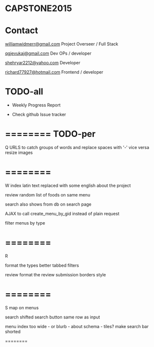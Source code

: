# CAPSTONE2015

# Contact

  williamwidmerr@gmail.com  Project Overseer / Full Stack

  qgjevukaj@gmail.com Dev OPs / developer
  
  shehryar2212@yahoo.com Developer
  
  richard77927@hotmail.com Frontend / developer

# TODO-all 

- Weekly Progress Report

- Check github Issue tracker

========
TODO-per
========
Q
URLS to catch groups of words and replace spaces with '-' vice versa
resize images

========
========
W
  index
latin text replaced with some english about the project

  review
random list of foods on same menu

search also shows from db on search page 

AJAX to call create_menu_by_gid instead of plain request

filter menus by type

========
========
R

format the types better
tabbed filters

  review
format the review submission
borders style

========
========
S
map on menus
 
   search
shifted search button same row as input
  
  menu index
too wide - or blurb - about schema - tiles?
make search bar shorted

========





  


